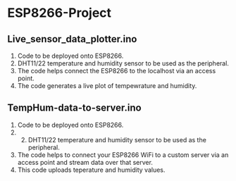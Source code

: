 # ESP8266-Project

## Live_sensor_data_plotter.ino
1. Code to be deployed onto ESP8266.
2. DHT11/22 temperature and humidity sensor to be used as the peripheral.
3. The code helps connect the ESP8266 to the localhost via an access point.
4. The code generates a live plot of tempewrature and humidity.

## TempHum-data-to-server.ino
1. Code to be deployed onto ESP8266.
2. 2. DHT11/22 temperature and humidity sensor to be used as the peripheral.
3. The code helps to connect your ESP8266 WiFi to a custom server via an access point and stream data over that server.
4. This code uploads teperature and humidity values.
